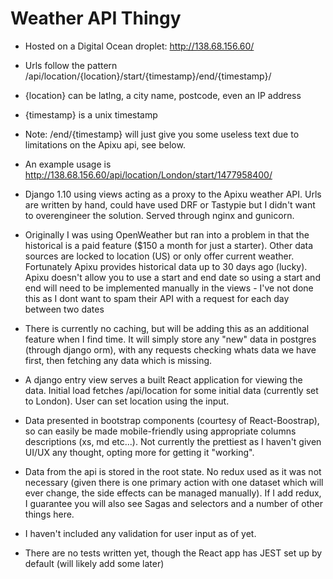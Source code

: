 # Weather API Thingy

- Hosted on a Digital Ocean droplet: http://138.68.156.60/

- Urls follow the pattern /api/location/{location}/start/{timestamp}/end/{timestamp}/
- {location} can be latlng, a city name, postcode, even an IP address
- {timestamp} is a unix timestamp
- Note: /end/{timestamp} will just give you some useless text due to limitations on the Apixu api, see below.
- An example usage is http://138.68.156.60/api/location/London/start/1477958400/

- Django 1.10 using views acting as a proxy to the Apixu weather API. Urls are written by hand, could have used DRF or Tastypie but I didn't want to overengineer the solution. Served through nginx and gunicorn.

- Originally I was using OpenWeather but ran into a problem in that the historical is a paid feature ($150 a month for just a starter). Other data sources are locked to location (US) or only offer current weather. Fortunately Apixu provides historical data up to 30 days ago (lucky). Apixu doesn't allow you to use a start and end date so using a start and end will need to be implemented manually in the views - I've not done this as I dont want to spam their API with a request for each day between two dates

- There is currently no caching, but will be adding this as an additional feature when I find time. It will simply store any "new" data in postgres (through django orm), with any requests checking whats data we have first, then fetching any data which is missing.

- A django entry view serves a built React application for viewing the data. Initial load fetches /api/location for some initial data (currently set to London). User can set location using the input.

- Data presented in bootstrap components (courtesy of React-Boostrap), so can easily be made mobile-friendly using appropriate columns descriptions (xs, md etc...). Not currently the prettiest as I haven't given UI/UX any thought, opting more for getting it "working".

- Data from the api is stored in the root state. No redux used as it was not necessary (given there is one primary action with one dataset which will ever change, the side effects can be managed manually). If I add redux, I guarantee you will also see Sagas and selectors and a number of other things here.

- I haven't included any validation for user input as of yet.

- There are no tests written yet, though the React app has JEST set up by default (will likely add some later) 
